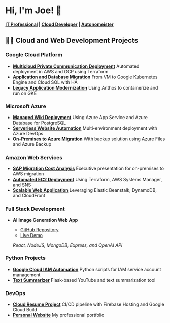 # Hi, I'm Joe! 👋

**[IT Professional](https://github.com/joblas) | [Cloud Developer](https://medium.com/@joeblas) | [Autonomeister](https://www.linkedin.com/in/joseph-blas/)**

## 👨‍💻 Cloud and Web Development Projects

### Google Cloud Platform

- **[Multicloud Private Communication Deployment](https://medium.com/@joeblas/deployment-of-a-private-communication-in-a-multicloud-environment-aws-and-gcp-100-automated-e9594d7f9615)**
  Automated deployment in AWS and GCP using Terraform
- **[Application and Database Migration](https://medium.com/@joeblas/migration-of-standalone-application-and-database-from-vm-google-compute-engine-to-a-modern-3ffc84cc6a0b)**
  From VM to Google Kubernetes Engine and Cloud SQL with HA
- **[Legacy Application Modernization](https://medium.com/@joeblas/lift-shift-application-modernization-converting-a-legacy-application-to-run-in-containers-on-76cdcecbefaa)**
  Using Anthos to containerize and run on GKE

### Microsoft Azure

- **[Managed Wiki Deployment](https://medium.com/@joeblas/100-managed-wiki-deployment-using-microsoft-azure-app-service-docker-based-and-azure-database-b194180a4028)**
  Using Azure App Service and Azure Database for PostgreSQL
- **[Serverless Website Automation](https://medium.com/@joeblas/serverless-website-deployment-100-automated-in-multiple-environments-test-qa-and-production-f92968c5d7c8)**
  Multi-environment deployment with Azure DevOps
- **[On-Premises to Azure Migration](https://medium.com/@joeblas/infrastructure-modernization-from-on-premises-to-microsoft-azure-with-backup-solution-using-azure-6f511414103)**
  With backup solution using Azure Files and Azure Backup

### Amazon Web Services

- **[SAP Migration Cost Analysis](https://medium.com/@joeblas/elaboration-of-executive-presentation-of-infrastructure-costs-for-an-sap-migration-project-from-4ddf18abdf4d)**
  Executive presentation for on-premises to AWS migration
- **[Automated EC2 Deployment](https://medium.com/@joeblas/implementation-of-a-set-of-ec2-instances-using-terraform-and-aws-systems-manager-configuration-with-add6f2133c21)**
  Using Terraform, AWS Systems Manager, and SNS
- **[Scalable Web Application](https://medium.com/@joeblas/implementation-of-a-scalable-web-application-using-the-services-of-aws-elastic-beanstalk-dynamodb-2b6bd667c039)**
  Leveraging Elastic Beanstalk, DynamoDB, and CloudFront

### Full Stack Development

- **AI Image Generation Web App**
  - [GitHub Repository](https://github.com/joblas/dall-e)
  - [Live Demo](https://github.com/joblas/dall-e/)
  
  *React, NodeJS, MongoDB, Express, and OpenAI API*

### Python Projects

- **[Google Cloud IAM Automation](https://medium.com/@joeblas/automation-using-python-on-google-cloud-iam-service-accounts-4d70a1004a4c)**
  Python scripts for IAM service account management
- **[Text Summarizer](https://github.com/joblas/flask_summarizer)**
  Flask-based YouTube and text summarization tool

### DevOps

- **[Cloud Resume Project](https://github.com/joblas/cloud_resume)**
  CI/CD pipeline with Firebase Hosting and Google Cloud Build
- **[Personal Website](https://cloudyjoe.com/)**
  My professional portfolio

<!--
**joshmadakor1/joshmadakor1** is a ✨ _special_ ✨ repository because its `README.md` (this file) appears on your GitHub profile.

Here are some ideas to get you started:

- 🔭 I’m currently working on ...
- 🌱 I’m currently learning ...
- 👯 I’m looking to collaborate on ...
- 🤔 I’m looking for help with ...
- 💬 Ask me about ...
- 📫 How to reach me: ...
- 😄 Pronouns: ...
- ⚡ Fun fact: ...
-->
